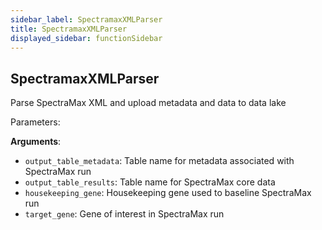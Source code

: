 ```yaml
---
sidebar_label: SpectramaxXMLParser
title: SpectramaxXMLParser
displayed_sidebar: functionSidebar
---
```


## SpectramaxXMLParser

Parse SpectraMax XML and upload metadata and data to data lake

Parameters:

**Arguments**:

- `output_table_metadata`: Table name for metadata associated with SpectraMax run
- `output_table_results`: Table name for SpectraMax core data
- `housekeeping_gene`: Housekeeping gene used to baseline SpectraMax run
- `target_gene`: Gene of interest in SpectraMax run

